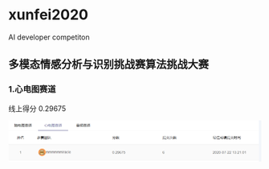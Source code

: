 # xunfei2020
AI developer competiton



## 多模态情感分析与识别挑战赛算法挑战大赛



### 1.心电图赛道

线上得分 0.29675

![](../pics/mul.png)